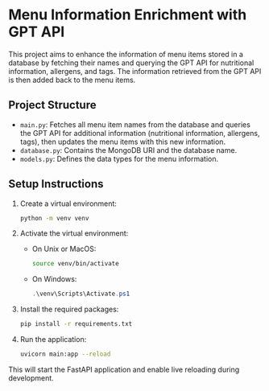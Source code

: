 # Menu Information Enrichment with GPT API

This project aims to enhance the information of menu items stored in a database by fetching their names and querying the GPT API for nutritional information, allergens, and tags. The information retrieved from the GPT API is then added back to the menu items.

## Project Structure

- `main.py`: Fetches all menu item names from the database and queries the GPT API for additional information (nutritional information, allergens, tags), then updates the menu items with this new information.
- `database.py`: Contains the MongoDB URI and the database name.
- `models.py`: Defines the data types for the menu information.

## Setup Instructions

1. Create a virtual environment:
    ```bash
    python -m venv venv
    ```

2. Activate the virtual environment:
    - On Unix or MacOS:
        ```bash
        source venv/bin/activate
        ```
    - On Windows:
        ```powershell
        .\venv\Scripts\Activate.ps1
        ```

3. Install the required packages:
    ```bash
    pip install -r requirements.txt
    ```

4. Run the application:
    ```bash
    uvicorn main:app --reload
    ```

This will start the FastAPI application and enable live reloading during development.


